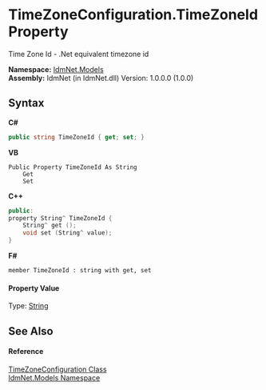 # TimeZoneConfiguration.TimeZoneId Property 
 

Time Zone Id - .Net equivalent timezone id

**Namespace:**&nbsp;<a href="N_IdmNet_Models">IdmNet.Models</a><br />**Assembly:**&nbsp;IdmNet (in IdmNet.dll) Version: 1.0.0.0 (1.0.0)

## Syntax

**C#**<br />
``` C#
public string TimeZoneId { get; set; }
```

**VB**<br />
``` VB
Public Property TimeZoneId As String
	Get
	Set
```

**C++**<br />
``` C++
public:
property String^ TimeZoneId {
	String^ get ();
	void set (String^ value);
}
```

**F#**<br />
``` F#
member TimeZoneId : string with get, set

```


#### Property Value
Type: <a href="http://msdn2.microsoft.com/en-us/library/s1wwdcbf" target="_blank">String</a>

## See Also


#### Reference
<a href="T_IdmNet_Models_TimeZoneConfiguration">TimeZoneConfiguration Class</a><br /><a href="N_IdmNet_Models">IdmNet.Models Namespace</a><br />